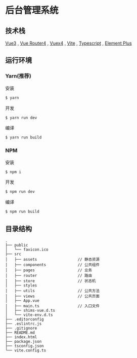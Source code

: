 # 后台管理系统

## 技术栈

[Vue3](https://v3.cn.vuejs.org/) ,
[Vue Router4](https://next.router.vuejs.org/) ,
[Vuex4](https://next.vuex.vuejs.org/) ,
[Vite](https://cn.vitejs.dev/) ,
[Typescript](https://www.typescriptlang.org/zh/) ,
[Element Plus](https://element-plus.org/)

## 运行环境
### Yarn(推荐)

安装

```bash
$ yarn
```

开发

```bash
$ yarn run dev
```

编译

```bash
$ yarn run build
```

### NPM
安装

```bash
$ npm i
```

开发

```bash
$ npm run dev
```

编译

```bash
$ npm run build
```
## 目录结构

```
.
├── public
│   └── favicon.ico
├── src
│   ├── assets                  // 静态资源
│   ├── components              // 公共组件
│   ├── pages                   // 业务
│   ├── router                  // 路由
│   ├── store                   // 状态机
│   ├── styles
│   ├── utils                   // 公共方法
│   ├── views                   // 公共页面
│   ├── App.vue
│   ├── main.ts                 // 入口文件
│   ├── shims-vue.d.ts
│   └── vite-env.d.ts
├── .editorconfig
├── .eslintrc.js
├── .gitignore
├── README.md
├── index.html
├── package.json
├── tsconfig.json
└── vite.config.ts
```
